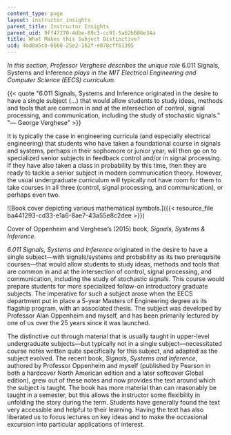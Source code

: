 ```yaml
---
content_type: page
layout: instructor_insights
parent_title: Instructor Insights
parent_uid: 9ff47270-4dbe-89c3-cc91-5ab2b886e34a
title: What Makes this Subject Distinctive?
uid: 4ad8a5cb-6660-25e2-162f-e078cff61395
---
```


_In this section, Professor Verghese describes the unique role_ 6.011 Signals, Systems and Inference _plays in the MIT Electrical Engineering and Computer Science (EECS) curriculum._

{{< quote "6.011 Signals, Systems and Inference originated in the desire to have a single subject (…) that would allow students to study ideas, methods and tools that are common in and at the intersection of control, signal processing, and communication, including the study of stochastic signals." "— George Verghese" >}}

It is typically the case in engineering curricula (and especially electrical engineering) that students who have taken a foundational course in signals and systems, perhaps in their sophomore or junior year, will then go on to specialized senior subjects in feedback control and/or in signal processing. If they have also taken a class in probability by this time, then they are ready to tackle a senior subject in modern communication theory. However, the usual undergraduate curriculum will typically not have room for them to take courses in all three (control, signal processing, and communication), or perhaps even two.

![Book cover depicting various mathematical symbols.]({{< resource_file ba441293-cd33-e1a6-8ae7-43a55e8c2dee >}})

Cover of Oppenheim and Verghese’s (2015) book, _Signals, Systems & Inference_.

_6.011_ _Signals, Systems and Inference_ originated in the desire to have a single subject—with signals/systems and probability as its two prerequisite courses—that would allow students to study ideas, methods and tools that are common in and at the intersection of control, signal processing, and communication, including the study of stochastic signals. This course would prepare students for more specialized follow-on introductory graduate subjects. The imperative for such a subject arose when the EECS department put in place a 5-year Masters of Engineering degree as its flagship program, with an associated thesis. The subject was developed by Professor Alan Oppenheim and myself, and has been primarily lectured by one of us over the 25 years since it was launched.

The distinctive cut through material that is usually taught in upper-level undergraduate subjects—but typically not in a single subject—necessitated course notes written quite specifically for this subject, and adapted as the subject evolved. The recent book, _Signals, Systems and Inference_, authored by Professor Oppenheim and myself (published by Pearson in both a hardcover North American edition and a later softcover Global edition), grew out of these notes and now provides the text around which the subject is taught. The book has more material than can reasonably be taught in a semester, but this allows the instructor some flexibility in unfolding the story during the term. Students have generally found the text very accessible and helpful to their learning. Having the text has also liberated us to focus lectures on key ideas and to make the occasional excursion into particular applications of interest.